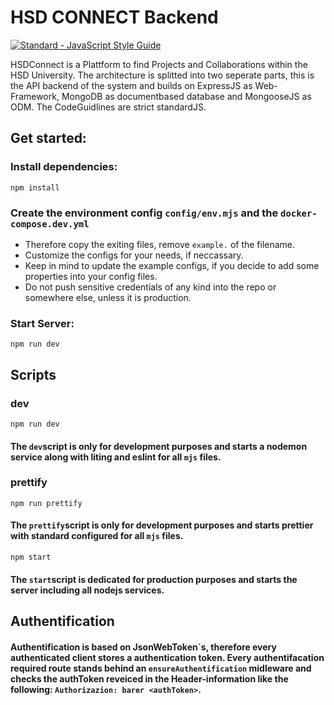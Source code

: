 # HSD CONNECT Backend

[![Standard - JavaScript Style Guide](https://cdn.rawgit.com/feross/standard/master/badge.svg)](https://github.com/feross/standard)

HSDConnect is a Plattform to find Projects and Collaborations within the HSD University. The architecture is splitted into two seperate parts, this is the API backend of the system and builds on ExpressJS as Web-Framework, MongoDB as documentbased database and MongooseJS as ODM. The CodeGuidlines are strict standardJS.

## Get started:

### Install dependencies:

`npm install`

### Create the environment config `config/env.mjs` and the `docker-compose.dev.yml` 
* Therefore copy the exiting files, remove `example.` of the filename.
* Customize the configs for your needs, if neccassary.
* Keep in mind to update the example configs, if you decide to add some properties into your config files.
* Do not push sensitive credentials of any kind into the repo or somewhere else, unless it is production.

### Start Server:

`npm run dev`

## Scripts

### dev

`npm run dev`

#### The `dev`script is only for development purposes and starts a nodemon service along with liting and eslint for all `mjs` files.

### prettify

`npm run prettify`

#### The `prettify`script is only for development purposes and starts prettier with standard configured for all `mjs` files.

`npm start`

#### The `start`script is dedicated for production purposes and starts the server including all nodejs services.

## Authentification

#### Authentification is based on JsonWebToken´s, therefore every authenticated client stores a authentication token. Every authentifacation required route stands behind an `ensureAuthentification` midleware and checks the authToken reveiced in the Header-information like the following: `Authorizazion: barer <authToken>`.
